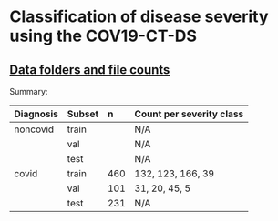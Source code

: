 # Classification of disease severity using the COV19-CT-DS

## [Data folders and file counts](https://docs.google.com/spreadsheets/d/1SoVfioBKj_ElEETEk7o7KK_vs6VEca8LLIYW0xXpSYY/)

Summary:

|Diagnosis| Subset| n | Count per severity class |
|:--|:--|:--|:--|
|noncovid| train  | | N/A |
| | val | |   N/A |
| | test | | N/A |
|covid| train | 460 | 132, 123, 166, 39 |
| | val | 101 | 31, 20, 45, 5 | 
| | test | 231 | N/A |
